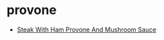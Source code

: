 # provone

 * [Steak With Ham Provone And Mushroom Sauce](../../index/s/steak-with-ham-provone-and-mushroom-sauce-103440.json)
